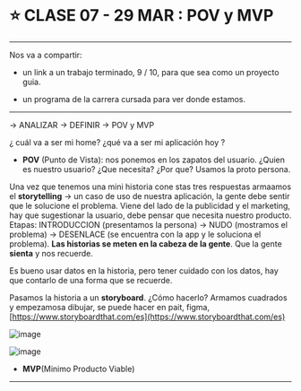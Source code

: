 # :star: CLASE 07 - 29 MAR : POV y  MVP

---

Nos va a compartir:

- un link a un trabajo terminado, 9 / 10, para que sea como un proyecto guia.

- un programa de la carrera cursada para ver donde estamos.
 
---

-> ANALIZAR -> DEFINIR -> POV y MVP

¿ cuál va a ser mi home? ¿qué va a ser mi aplicación hoy ?

- **POV** (Punto de Vista): nos ponemos en los zapatos del usuario. ¿Quien es nuestro usuario? ¿Que necesita? ¿Por que? Usamos la proto persona.

Una vez que tenemos una mini historia cone stas tres respuestas armaamos el **storytelling** -> un caso de uso de nuestra aplicación, la gente debe sentir que le solucione el problema. Viene del lado de la publicidad y el marketing, hay que sugestionar la usuario, debe pensar que necesita nuestro producto. Etapas: INTRODUCCION (presentamos la persona) -> NUDO (mostramos el problema) -> DESENLACE (se encuentra con la app y le soluciona el problema). **Las historias se meten en la cabeza de la gente**. Que la gente **sienta** y nos recuerde.

Es bueno usar datos en la historia, pero tener cuidado con los datos, hay que contarlo de una forma que se recuerde.

Pasamos la historia a un **storyboard**. ¿Cómo hacerlo? Armamos cuadrados y empezamosa  dibujar, se puede hacer en pait, figma, [https://www.storyboardthat.com/es](https://www.storyboardthat.com/es)

![image](https://user-images.githubusercontent.com/72580574/228672542-38883755-8180-486d-8884-440568256326.png)


![image](https://user-images.githubusercontent.com/72580574/228673206-3b21c769-4bf4-4da2-9a4d-9f0d4ee56298.png)


- **MVP**(Minimo Producto Viable)

---
